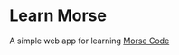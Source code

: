 # Learn Morse

A simple web app for learning [Morse Code](https://en.wikipedia.org/wiki/Morse_code)
